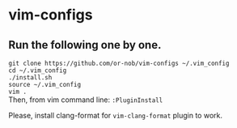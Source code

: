 # vim-configs

## Run the following one by one.
`git clone https://github.com/or-nob/vim-configs ~/.vim_config`<br/>
`cd ~/.vim_config`<br/>
`./install.sh`<br/>
`source ~/.vim_config`<br/>
`vim .`<br/>
Then, from vim command line:
`:PluginInstall`<br/>

Please, install clang-format for `vim-clang-format` plugin to work.
